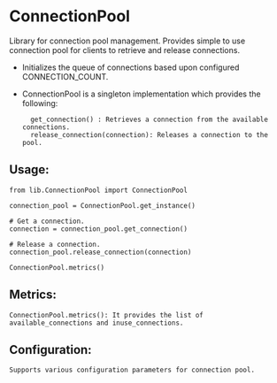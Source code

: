 # ConnectionPool

Library for connection pool management. Provides simple to use connection pool for clients to retrieve and release connections.

* Initializes the queue of connections based upon configured CONNECTION_COUNT.

* ConnectionPool is a singleton implementation which provides the following:

        get_connection() : Retrieves a connection from the available connections.
        release_connection(connection): Releases a connection to the pool.

## Usage:
    from lib.ConnectionPool import ConnectionPool

    connection_pool = ConnectionPool.get_instance()

    # Get a connection.
    connection = connection_pool.get_connection()

    # Release a connection.
    connection_pool.release_connection(connection)

    ConnectionPool.metrics()
    
## Metrics:
    ConnectionPool.metrics(): It provides the list of available_connections and inuse_connections.

## Configuration:
    Supports various configuration parameters for connection pool.     
